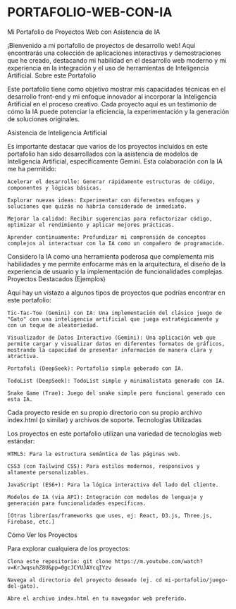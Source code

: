 # PORTAFOLIO-WEB-CON-IA

Mi Portafolio de Proyectos Web con Asistencia de IA

¡Bienvenido a mi portafolio de proyectos de desarrollo web! Aquí encontrarás una colección de aplicaciones interactivas y demostraciones que he creado, destacando mi habilidad en el desarrollo web moderno y mi experiencia en la integración y el uso de herramientas de Inteligencia Artificial.
Sobre este Portafolio

Este portafolio tiene como objetivo mostrar mis capacidades técnicas en el desarrollo front-end y mi enfoque innovador al incorporar la Inteligencia Artificial en el proceso creativo. Cada proyecto aquí es un testimonio de cómo la IA puede potenciar la eficiencia, la experimentación y la generación de soluciones originales.

Asistencia de Inteligencia Artificial

Es importante destacar que varios de los proyectos incluidos en este portafolio han sido desarrollados con la asistencia de modelos de Inteligencia Artificial, específicamente Gemini. Esta colaboración con la IA me ha permitido:

    Acelerar el desarrollo: Generar rápidamente estructuras de código, componentes y lógicas básicas.

    Explorar nuevas ideas: Experimentar con diferentes enfoques y soluciones que quizás no habría considerado de inmediato.

    Mejorar la calidad: Recibir sugerencias para refactorizar código, optimizar el rendimiento y aplicar mejores prácticas.

    Aprender continuamente: Profundizar mi comprensión de conceptos complejos al interactuar con la IA como un compañero de programación.

Considero la IA como una herramienta poderosa que complementa mis habilidades y me permite enfocarme más en la arquitectura, el diseño de la experiencia de usuario y la implementación de funcionalidades complejas.
Proyectos Destacados (Ejemplos)

Aquí hay un vistazo a algunos tipos de proyectos que podrías encontrar en este portafolio:

    Tic-Tac-Toe (Gemini) con IA: Una implementación del clásico juego de "Gato" con una inteligencia artificial que juega estratégicamente y con un toque de aleatoriedad.

    Visualizador de Datos Interactivo (Gemini): Una aplicación web que permite cargar y visualizar datos en diferentes formatos de gráficos, mostrando la capacidad de presentar información de manera clara y atractiva.

    Portafoli (DeepSeek): Portafolio simple geberado con IA.

    TodoList (DeepSeek): TodoList simple y minimalistata generado con IA.

    Snake Game (Trae): Juego del snake simple pero funcional generado con esta IA.

Cada proyecto reside en su propio directorio con su propio archivo index.html (o similar) y archivos de soporte.
Tecnologías Utilizadas

Los proyectos en este portafolio utilizan una variedad de tecnologías web estándar:

    HTML5: Para la estructura semántica de las páginas web.

    CSS3 (con Tailwind CSS): Para estilos modernos, responsivos y altamente personalizables.

    JavaScript (ES6+): Para la lógica interactiva del lado del cliente.

    Modelos de IA (via API): Integración con modelos de lenguaje y generación para funcionalidades específicas.

    [Otras librerías/frameworks que uses, ej: React, D3.js, Three.js, Firebase, etc.]

Cómo Ver los Proyectos

Para explorar cualquiera de los proyectos:

    Clona este repositorio: git clone https://m.youtube.com/watch?v=KrJwqsuhZ8U&pp=0gcJCYUJAYcqIYzv

    Navega al directorio del proyecto deseado (ej. cd mi-portafolio/juego-del-gato).

    Abre el archivo index.html en tu navegador web preferido.

